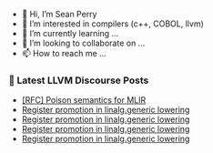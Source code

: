 - 👋 Hi, I’m Sean Perry
- 👀 I’m interested in compilers (c++, COBOL, llvm)
- 🌱 I’m currently learning ...
- 💞️ I’m looking to collaborate on ...
- 📫 How to reach me ...

<!---
s66perry/s66perry is a ✨ special ✨ repository because its `README.md` (this file) appears on your GitHub profile.
You can click the Preview link to take a look at your changes.
--->
### 📕 Latest LLVM Discourse Posts

<!-- DISCOURSE-LLVM:START -->
- [[RFC] Poison semantics for MLIR](https://discourse.llvm.org/t/rfc-poison-semantics-for-mlir/66245?page=2#post_22)
- [Register promotion in linalg.generic lowering](https://discourse.llvm.org/t/register-promotion-in-linalg-generic-lowering/70213#post_8)
- [Register promotion in linalg.generic lowering](https://discourse.llvm.org/t/register-promotion-in-linalg-generic-lowering/70213#post_7)
- [Register promotion in linalg.generic lowering](https://discourse.llvm.org/t/register-promotion-in-linalg-generic-lowering/70213#post_6)
- [Register promotion in linalg.generic lowering](https://discourse.llvm.org/t/register-promotion-in-linalg-generic-lowering/70213#post_5)
<!-- DISCOURSE-LLVM:END -->
